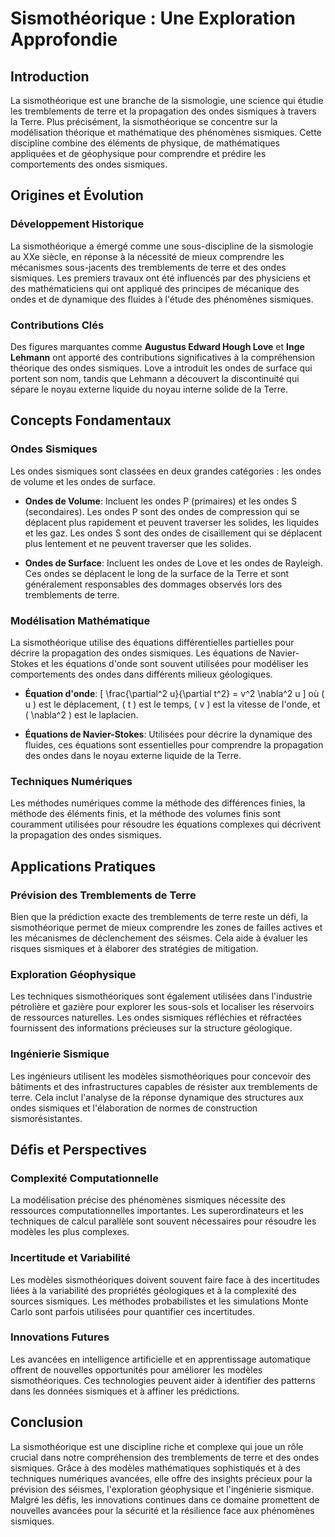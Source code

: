 # Sismothéorique : Une Exploration Approfondie

## Introduction

La sismothéorique est une branche de la sismologie, une science qui étudie les tremblements de terre et la propagation des ondes sismiques à travers la Terre. Plus précisément, la sismothéorique se concentre sur la modélisation théorique et mathématique des phénomènes sismiques. Cette discipline combine des éléments de physique, de mathématiques appliquées et de géophysique pour comprendre et prédire les comportements des ondes sismiques.

## Origines et Évolution

### Développement Historique

La sismothéorique a émergé comme une sous-discipline de la sismologie au XXe siècle, en réponse à la nécessité de mieux comprendre les mécanismes sous-jacents des tremblements de terre et des ondes sismiques. Les premiers travaux ont été influencés par des physiciens et des mathématiciens qui ont appliqué des principes de mécanique des ondes et de dynamique des fluides à l'étude des phénomènes sismiques.

### Contributions Clés

Des figures marquantes comme **Augustus Edward Hough Love** et **Inge Lehmann** ont apporté des contributions significatives à la compréhension théorique des ondes sismiques. Love a introduit les ondes de surface qui portent son nom, tandis que Lehmann a découvert la discontinuité qui sépare le noyau externe liquide du noyau interne solide de la Terre.

## Concepts Fondamentaux

### Ondes Sismiques

Les ondes sismiques sont classées en deux grandes catégories : les ondes de volume et les ondes de surface.

- **Ondes de Volume**: Incluent les ondes P (primaires) et les ondes S (secondaires). Les ondes P sont des ondes de compression qui se déplacent plus rapidement et peuvent traverser les solides, les liquides et les gaz. Les ondes S sont des ondes de cisaillement qui se déplacent plus lentement et ne peuvent traverser que les solides.

- **Ondes de Surface**: Incluent les ondes de Love et les ondes de Rayleigh. Ces ondes se déplacent le long de la surface de la Terre et sont généralement responsables des dommages observés lors des tremblements de terre.

### Modélisation Mathématique

La sismothéorique utilise des équations différentielles partielles pour décrire la propagation des ondes sismiques. Les équations de Navier-Stokes et les équations d'onde sont souvent utilisées pour modéliser les comportements des ondes dans différents milieux géologiques.

- **Équation d'onde**: \[
\frac{\partial^2 u}{\partial t^2} = v^2 \nabla^2 u
\]
où \( u \) est le déplacement, \( t \) est le temps, \( v \) est la vitesse de l'onde, et \( \nabla^2 \) est le laplacien.

- **Équations de Navier-Stokes**: Utilisées pour décrire la dynamique des fluides, ces équations sont essentielles pour comprendre la propagation des ondes dans le noyau externe liquide de la Terre.

### Techniques Numériques

Les méthodes numériques comme la méthode des différences finies, la méthode des éléments finis, et la méthode des volumes finis sont couramment utilisées pour résoudre les équations complexes qui décrivent la propagation des ondes sismiques.

## Applications Pratiques

### Prévision des Tremblements de Terre

Bien que la prédiction exacte des tremblements de terre reste un défi, la sismothéorique permet de mieux comprendre les zones de failles actives et les mécanismes de déclenchement des séismes. Cela aide à évaluer les risques sismiques et à élaborer des stratégies de mitigation.

### Exploration Géophysique

Les techniques sismothéoriques sont également utilisées dans l'industrie pétrolière et gazière pour explorer les sous-sols et localiser les réservoirs de ressources naturelles. Les ondes sismiques réfléchies et réfractées fournissent des informations précieuses sur la structure géologique.

### Ingénierie Sismique

Les ingénieurs utilisent les modèles sismothéoriques pour concevoir des bâtiments et des infrastructures capables de résister aux tremblements de terre. Cela inclut l'analyse de la réponse dynamique des structures aux ondes sismiques et l'élaboration de normes de construction sismorésistantes.

## Défis et Perspectives

### Complexité Computationnelle

La modélisation précise des phénomènes sismiques nécessite des ressources computationnelles importantes. Les superordinateurs et les techniques de calcul parallèle sont souvent nécessaires pour résoudre les modèles les plus complexes.

### Incertitude et Variabilité

Les modèles sismothéoriques doivent souvent faire face à des incertitudes liées à la variabilité des propriétés géologiques et à la complexité des sources sismiques. Les méthodes probabilistes et les simulations Monte Carlo sont parfois utilisées pour quantifier ces incertitudes.

### Innovations Futures

Les avancées en intelligence artificielle et en apprentissage automatique offrent de nouvelles opportunités pour améliorer les modèles sismothéoriques. Ces technologies peuvent aider à identifier des patterns dans les données sismiques et à affiner les prédictions.

## Conclusion

La sismothéorique est une discipline riche et complexe qui joue un rôle crucial dans notre compréhension des tremblements de terre et des ondes sismiques. Grâce à des modèles mathématiques sophistiqués et à des techniques numériques avancées, elle offre des insights précieux pour la prévision des séismes, l'exploration géophysique et l'ingénierie sismique. Malgré les défis, les innovations continues dans ce domaine promettent de nouvelles avancées pour la sécurité et la résilience face aux phénomènes sismiques.
